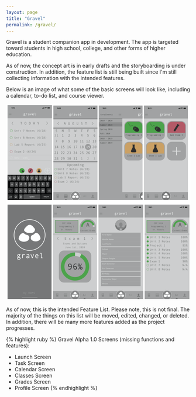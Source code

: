```yaml
---
layout: page
title: "Gravel"
permalink: /gravel/
---
```


Gravel is a student companion app in development. The app is targeted toward students in high school, college, and other forms of higher education.  

As of now, the concept art is in early drafts and the storyboarding is under construction. In addition, the feature list is still being built since I'm still collecting information with the intended features.

Below is an image of what some of the basic screens will look like, including a  calendar, to-do list, and course viewer.

![Panel Drafting](/assets/panelsDraftOne.png)

As of now, this is the intended Feature List. Please note, this is not final. The majority of the things on this list will be moved, edited, changed, or deleted. In addition, there will be many more features added as the project progresses.

{% highlight ruby %}
Gravel Alpha 1.0 Screens (missing functions and features):
- Launch Screen
- Task Screen
- Calendar Screen
- Classes Screen
- Grades Screen
- Profile Screen
{% endhighlight %}
